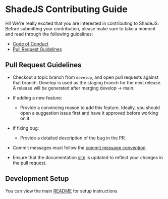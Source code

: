 # ShadeJS Contributing Guide

Hi! We're really excited that you are interested in contributing to ShadeJS. Before submitting your contribution, please make sure to take a moment and read through the following guidelines:

- [Code of Conduct](./CODE_OF_CONDUCT.md)
- [Pull Request Guidelines](#pull-request-guidelines)

## Pull Request Guidelines

- Checkout a topic branch from `develop`, and open pull requests against that branch. Develop is used as the staging branch for the next release. A release will be generated after merging develop -> main.

- If adding a new feature:

  - Provide a convincing reason to add this feature. Ideally, you should open a suggestion issue first and have it approved before working on it.

- If fixing bug:

  - Provide a detailed description of the bug in the PR.

- Commit messages must follow the [commit message convention](./COMMIT_CONVENTION.md).
- Ensure that the documentation [site](./.vitepress/config.ts) is updated to reflect your changes in the pull request.

## Development Setup

You can view the main [README](../README.md) for setup instructions
